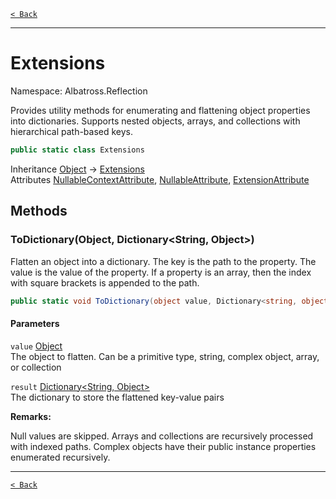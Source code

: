 [`< Back`](../../)

---

# Extensions

Namespace: Albatross.Reflection

Provides utility methods for enumerating and flattening object properties into dictionaries.
 Supports nested objects, arrays, and collections with hierarchical path-based keys.

```csharp
public static class Extensions
```

Inheritance [Object](https://docs.microsoft.com/en-us/dotnet/api/system.object) → [Extensions](./albatross/reflection/extensions)<br>
Attributes [NullableContextAttribute](./system/runtime/compilerservices/nullablecontextattribute), [NullableAttribute](./system/runtime/compilerservices/nullableattribute), [ExtensionAttribute](https://docs.microsoft.com/en-us/dotnet/api/system.runtime.compilerservices.extensionattribute)

## Methods

### **ToDictionary(Object, Dictionary&lt;String, Object&gt;)**

Flatten an object into a dictionary. The key is the path to the property. The value is the value of the property.
 If a property is an array, then the index with square brackets is appended to the path.

```csharp
public static void ToDictionary(object value, Dictionary<string, object> result)
```

#### Parameters

`value` [Object](https://docs.microsoft.com/en-us/dotnet/api/system.object)<br>
The object to flatten. Can be a primitive type, string, complex object, array, or collection

`result` [Dictionary&lt;String, Object&gt;](https://docs.microsoft.com/en-us/dotnet/api/system.collections.generic.dictionary-2)<br>
The dictionary to store the flattened key-value pairs

**Remarks:**

Null values are skipped. Arrays and collections are recursively processed with indexed paths.
 Complex objects have their public instance properties enumerated recursively.

---

[`< Back`](../../)
